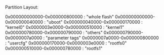 Partition Layout:

0x000000000000-0x000000800000 : "whole flash"
0x000000000000-0x000000040000 : "uboot"
0x000000040000-0x000000170000 : "kernel0"
0x0000003e0000-0x000000510000 : "kernel1"
0x000000780000-0x000000790000 : "others"
0x000000790000-0x0000007a0000 : "parameter tags"
0x0000007a0000-0x000000800000 : "usercfg"
0x000000170000-0x0000003e0000 : "rootfs0"
0x000000510000-0x000000780000 : "rootfs1"